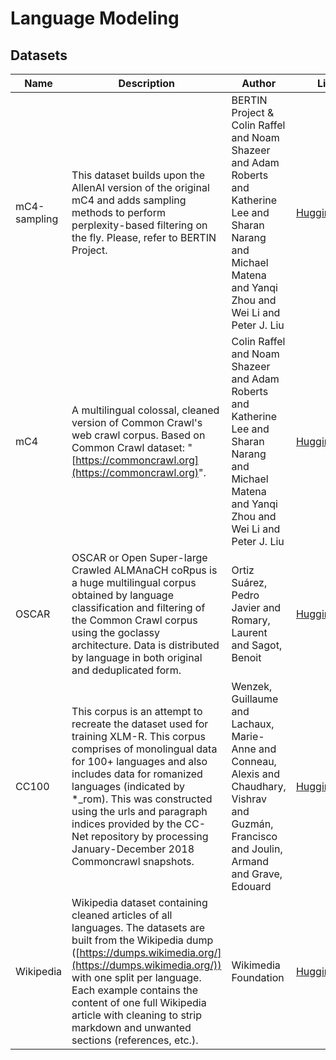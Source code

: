 # Language Modeling

## Datasets

| Name         | Description                                                                                                                                                                                                                                                                                                                                                           | Author                                                                                                                                                            | Link                                                                       |
| ------------ | --------------------------------------------------------------------------------------------------------------------------------------------------------------------------------------------------------------------------------------------------------------------------------------------------------------------------------------------------------------------- | ----------------------------------------------------------------------------------------------------------------------------------------------------------------- | -------------------------------------------------------------------------- |
| mC4-sampling | This dataset builds upon the AllenAI version of the original mC4 and adds sampling methods to perform perplexity-based filtering on the fly. Please, refer to BERTIN Project.                                                                                                                                                                                         | BERTIN Project & Colin Raffel and Noam Shazeer and Adam Roberts and Katherine Lee and Sharan Narang and Michael Matena and Yanqi Zhou and Wei Li and Peter J. Liu | [HuggingFace](https://huggingface.co/datasets/bertin-project/mc4-sampling) |
| mC4          | A multilingual colossal, cleaned version of Common Crawl's web crawl corpus. Based on Common Crawl dataset: "[https://commoncrawl.org](https://commoncrawl.org)".                                                                                                                                                                                                     | Colin Raffel and Noam Shazeer and Adam Roberts and Katherine Lee and Sharan Narang and Michael Matena and Yanqi Zhou and Wei Li and Peter J. Liu                  | [HuggingFace](https://huggingface.co/datasets/mc4)                         |
| OSCAR        | OSCAR or Open Super-large Crawled ALMAnaCH coRpus is a huge multilingual corpus obtained by language classification and filtering of the Common Crawl corpus using the goclassy architecture. Data is distributed by language in both original and deduplicated form.                                                                                                 | Ortiz Suárez, Pedro Javier and Romary, Laurent and Sagot, Benoit                                                                                                  | [HuggingFace](https://huggingface.co/datasets/oscar)                       |
| CC100        | This corpus is an attempt to recreate the dataset used for training XLM-R. This corpus comprises of monolingual data for 100+ languages and also includes data for romanized languages (indicated by \*\_rom). This was constructed using the urls and paragraph indices provided by the CC-Net repository by processing January-December 2018 Commoncrawl snapshots. | Wenzek, Guillaume and Lachaux, Marie-Anne and Conneau, Alexis and Chaudhary, Vishrav and Guzmán, Francisco and Joulin, Armand and Grave, Edouard                  | [HuggingFace](https://huggingface.co/datasets/cc100)                       |
| Wikipedia    | Wikipedia dataset containing cleaned articles of all languages. The datasets are built from the Wikipedia dump ([https://dumps.wikimedia.org/](https://dumps.wikimedia.org/)) with one split per language. Each example contains the content of one full Wikipedia article with cleaning to strip markdown and unwanted sections (references, etc.).                  | Wikimedia Foundation                                                                                                                                              | [HuggingFace](https://huggingface.co/datasets/wikipedia)                   |
